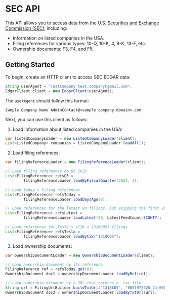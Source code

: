 # SEC API
This API allows you to access data from the [U.S. Securities and Exchange Commission (SEC)](https://www.sec.gov/), including:

- Information on listed companies in the USA.
- Filing references for various types: 10-Q, 10-K, 4, 8-K, 13-F, etc.
- Ownership documents: F3, F4, and F5.

## Getting Started
To begin, create an HTTP client to access SEC EDGAR data:

```java
String userAgent = "TestCompany test.company@gmail.com";
EdgarClient client = new EdgarClient(userAgent);
```

The `userAgent` should follow this format:

```
Sample Company Name AdminContact@<sample company domain>.com
```

Next, you can use this client as follows: 

1. Load information about listed companies in the USA:

```java
var listedCompanyLoader = new ListedCompanyLoader(client);
List<ListedCompany> companies = listedCompanyLoader.loadAll();
```

2. Load filing references:

```java
var filingReferenceLoader = new FilingReferenceLoader(client);

// Load filing references on Q3 2023
List<FilingReference> refsQ3 = 
        filingReferenceLoader.loadByFiscalQuarter(2023, 3);

// Load today's filing references
List<FilingReference> refsToday = 
        filingReferenceLoader.loadDaysAgo(0);

// Load references for the latest 80 filings, but skipping the first 20
List<FilingReference> refsLatest =
        filingReferenceLoader.loadLatest(20, LatestFeedCount.EIGHTY);

// Load references for Tesla's (CIK = 1318605) filings
List<FilingReference> refsTesla =
        filingReferenceLoader.loadByCik("1318605");
```

3. Load ownership documents:

```java
var ownershipDocumentLoader = new OwnershipDocumentLoader(client);

// Load ownership document by its reference
FilingReference ref = refsToday.get(0);
OwnershipDocument doc1 = ownershipDocumentLoader.loadByRef(ref);

// Load ownership document by a URL that returns a .txt file
String url = FilingUrlBuilder.buildTxtUrl("1318605", "0001972928-24-000002");
OwnershipDocument doc2 = ownershipDocumentLoader.loadByTxtUrl(url);
```